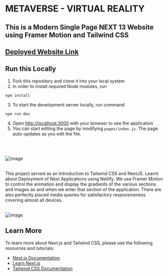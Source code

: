 # METAVERSE - VIRTUAL REALITY
## This is a Modern Single Page NEXT 13 Website using Framer Motion and Tailwind CSS 

## <a href="https://metaverse-abhinav.netlify.app/">Deployed Website Link</a>

## Run this Locally 

1. Fork this repository and clone it into your local system
2. In order to install required Node modules, run 
```
npm install
```
3. To start the development server locally, run command 
```
npm run dev
``` 
4. Open [http://localhost:3000](http://localhost:3000) with your browser to see the application
5. You can start editing the page by modifying `pages/index.js`. The page auto-updates as you edit the file.
<br>
<br>

![image](https://user-images.githubusercontent.com/93826081/204091932-0b7ee40c-bd88-4cdc-86f6-a93ed7250fa0.png)


<br>
This project served as an Introduction to Tailwind CSS and NextJS. Learnt about Deployment of Next Applications using Netlify. We use Framer Motion to control the animation and display the gradients of the various sections and images as and when we enter that section of the application. There are also perfectly placed media queries for satisfactory responsiveness covering almost all devices. 
<br>
<br>

![image](https://user-images.githubusercontent.com/93826081/204092100-b2f77582-7d35-4fd9-8749-c68060f7c226.png)


## Learn More

To learn more about Next.js and Tailwind CSS, please use the following resources and tutorials: 

- [Next.js Documentation](https://nextjs.org/docs)
- [Learn Next.js](https://nextjs.org/learn)
- [Tailwind CSS Documentation](https://tailwindcss.com/docs/installation)






